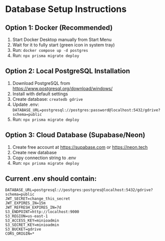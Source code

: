 # Database Setup Instructions

## Option 1: Docker (Recommended)

1. Start Docker Desktop manually from Start Menu
2. Wait for it to fully start (green icon in system tray)
3. Run: `docker compose up -d postgres`
4. Run: `npx prisma migrate deploy`

## Option 2: Local PostgreSQL Installation

1. Download PostgreSQL from https://www.postgresql.org/download/windows/
2. Install with default settings
3. Create database: `createdb gdrive`
4. Update .env: `DATABASE_URL=postgresql://postgres:password@localhost:5432/gdrive?schema=public`
5. Run: `npx prisma migrate deploy`

## Option 3: Cloud Database (Supabase/Neon)

1. Create free account at https://supabase.com or https://neon.tech
2. Create new database
3. Copy connection string to .env
4. Run: `npx prisma migrate deploy`

## Current .env should contain:

```
DATABASE_URL=postgresql://postgres:postgres@localhost:5432/gdrive?schema=public
JWT_SECRET=change_this_secret
JWT_EXPIRES_IN=15m
JWT_REFRESH_EXPIRES_IN=7d
S3_ENDPOINT=http://localhost:9000
S3_REGION=us-east-1
S3_ACCESS_KEY=minioadmin
S3_SECRET_KEY=minioadmin
S3_BUCKET=gdrive
CORS_ORIGIN=*
```
